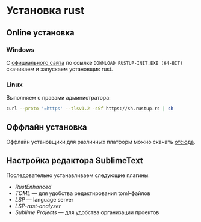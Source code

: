 # Установка rust

## Online установка

### Windows
C [официального сайта](https://www.rust-lang.org/tools/install) по ссылке `DOWNLOAD RUSTUP-INIT.EXE (64-BIT)` скачиваем и запускаем установщик rust.

### Linux
Выполняем с правами администратора:
```bash
curl --proto '=https' --tlsv1.2 -sSf https://sh.rustup.rs | sh
```

## Оффлайн установка
Оффлайн установщики для различных платформ можно скачать [отсюда](https://forge.rust-lang.org/infra/other-installation-methods.html).

## Настройка редактора SublimeText
Последовательно устанавливаем следующие плагины:
 * _RustEnhanced_
 * _TOML_ — для удобства редактирования toml-файлов
 * _LSP_ — language server
 * _LSP-rust-analyzer_
 * _Sublime Projects_ — для удобства организации проектов
 
